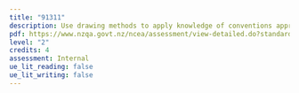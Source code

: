 ```yaml
---
title: "91311"
description: Use drawing methods to apply knowledge of conventions appropriate to painting
pdf: https://www.nzqa.govt.nz/ncea/assessment/view-detailed.do?standardNumber=91311
level: "2"
credits: 4
assessment: Internal
ue_lit_reading: false
ue_lit_writing: false
---
```

